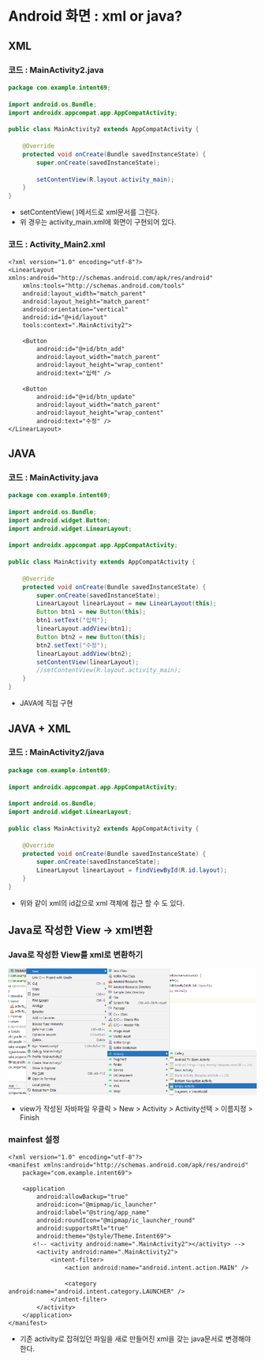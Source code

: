 # Android 화면 : xml or java?

## XML

### 코드 : MainActivity2.java

```java
package com.example.intent69;

import android.os.Bundle;
import androidx.appcompat.app.AppCompatActivity;

public class MainActivity2 extends AppCompatActivity {

    @Override
    protected void onCreate(Bundle savedInstanceState) {
        super.onCreate(savedInstanceState);
        
        setContentView(R.layout.activity_main);
    }
}
```

* setContentView\( \)메서드로 xml문서를 그린다.
* 위 경우는 activity\_main.xml에 화면이 구현되어 있다.

### 코드 : Activity\_Main2.xml

```markup
<?xml version="1.0" encoding="utf-8"?>
<LinearLayout xmlns:android="http://schemas.android.com/apk/res/android"
    xmlns:tools="http://schemas.android.com/tools"
    android:layout_width="match_parent"
    android:layout_height="match_parent"
    android:orientation="vertical"
    android:id="@+id/layout"
    tools:context=".MainActivity2">

    <Button
        android:id="@+id/btn_add"
        android:layout_width="match_parent"
        android:layout_height="wrap_content"
        android:text="입력" />

    <Button
        android:id="@+id/btn_update"
        android:layout_width="match_parent"
        android:layout_height="wrap_content"
        android:text="수정" />
</LinearLayout>
```

## JAVA

### 코드 : MainActivity.java

```java
package com.example.intent69;

import android.os.Bundle;
import android.widget.Button;
import android.widget.LinearLayout;

import androidx.appcompat.app.AppCompatActivity;

public class MainActivity extends AppCompatActivity {

    @Override
    protected void onCreate(Bundle savedInstanceState) {
        super.onCreate(savedInstanceState);
        LinearLayout linearLayout = new LinearLayout(this);
        Button btn1 = new Button(this);
        btn1.setText("입력");
        linearLayout.addView(btn1);
        Button btn2 = new Button(this);
        btn2.setText("수정");
        linearLayout.addView(btn2);
        setContentView(linearLayout);
        //setContentView(R.layout.activity_main);
    }
}
```

* JAVA에 직접 구현

## JAVA + XML

### 코드 : MainActivity2/java

```java
package com.example.intent69;

import androidx.appcompat.app.AppCompatActivity;

import android.os.Bundle;
import android.widget.LinearLayout;

public class MainActivity2 extends AppCompatActivity {

    @Override
    protected void onCreate(Bundle savedInstanceState) {
        super.onCreate(savedInstanceState);
        LinearLayout linearLayout = findViewById(R.id.layout);
    }
}
```

* 위와 같이 xml의 id값으로 xml 객체에 접근 할 수 도 있다.

## Java로 작성한 View -&gt; xml변환

### Java로 작성한 View를 xml로 변환하기

![](../../../.gitbook/assets/ddd.png)

* view가 작성된 자바파일 우클릭 &gt; New &gt; Activity &gt; Activity선택 &gt; 이름지정 &gt; Finish

### mainfest 설정

```markup
<?xml version="1.0" encoding="utf-8"?>
<manifest xmlns:android="http://schemas.android.com/apk/res/android"
    package="com.example.intent69">

    <application
        android:allowBackup="true"
        android:icon="@mipmap/ic_launcher"
        android:label="@string/app_name"
        android:roundIcon="@mipmap/ic_launcher_round"
        android:supportsRtl="true"
        android:theme="@style/Theme.Intent69">
       <!-- <activity android:name=".MainActivity2"></activity> -->
        <activity android:name=".MainActivity2">
            <intent-filter>
                <action android:name="android.intent.action.MAIN" />

                <category android:name="android.intent.category.LAUNCHER" />
            </intent-filter>
        </activity>
    </application>
</manifest>
```

* 기존 activity로 잡혀있던 파일을 새로 만들어진 xml을 갖는 java문서로 변경해야한다.


